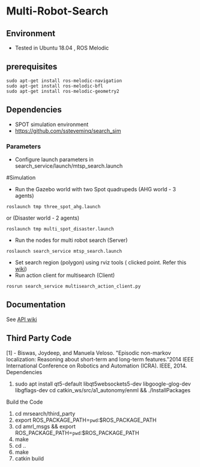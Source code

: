 # Multi-Robot-Search

## Environment
- Tested in Ubuntu 18.04 , ROS Melodic
## prerequisites 
```
sudo apt-get install ros-melodic-navigation
sudo apt-get install ros-melodic-bfl
sudo apt-get install ros-melodic-geometry2
```
## Dependencies
- SPOT simulation environment
- https://github.com/ssteveminq/search_sim


### Parameters
 - Configure launch parameters in search_service/launch/mtsp_search.launch
 

#Simulation
- Run the Gazebo world with two Spot quadrupeds (AHG world - 3 agents)
```
roslaunch tmp three_spot_ahg.launch
```
or (Disaster world - 2 agents)
```
roslaunch tmp multi_spot_disaster.launch
```

- Run the nodes for multi robot search (Server)
```
roslaunch search_service mtsp_search.launch
```
- Set search region (polygon) using rviz tools ( clicked point. Refer this [wiki](https://github.com/ssteveminq/mrsearch/wiki/API#5-demo-with-gazebo-simulation))
- Run action client for multisearch (Client)
``` 
rosrun search_service multisearch_action_client.py
```
 
## Documentation
See [API wiki](https://github.com/ssteveminq/mrsearch/wiki/API)


## Third Party Code
[1] - Biswas, Joydeep, and Manuela Veloso. "Episodic non-markov localization: Reasoning about short-term and long-term features."2014 IEEE International Conference on Robotics and Automation (ICRA). IEEE, 2014.
Dependencies
1. sudo apt install qt5-default libqt5websockets5-dev libgoogle-glog-dev libgflags-dev cd catkin_ws/src/a1_autonomy/enml && ./InstallPackages

Build the Code
1. cd mrsearch/third_party
2. export ROS_PACKAGE_PATH=`pwd`:$ROS_PACKAGE_PATH 
3. cd amrl_msgs && export ROS_PACKAGE_PATH=`pwd`:$ROS_PACKAGE_PATH 
4. make
5. cd .. 
6. make 
7. catkin build

